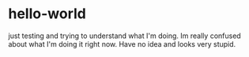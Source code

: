 # hello-world
just testing and trying to understand what I'm doing.
Im really confused about what I'm doing it right now. Have no idea and looks very stupid.
